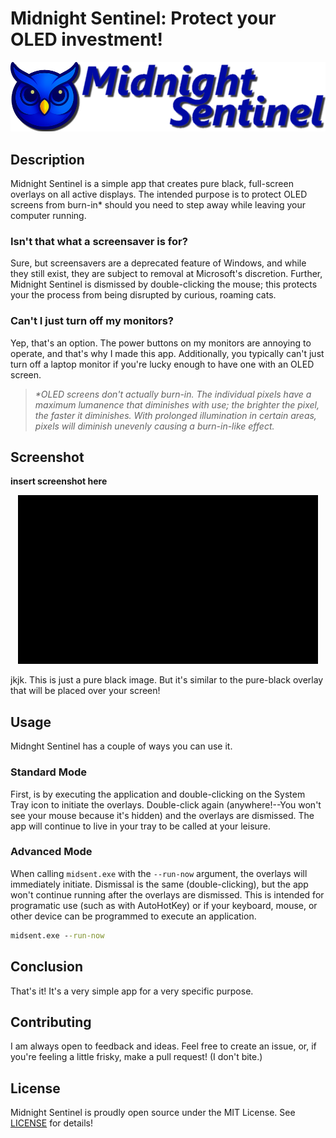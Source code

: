 # Midnight Sentinel: Protect your OLED investment!

<div align="center">
  <img src="assets/logo/gh_logo.png" alt="Midnight Sentinel Logo">
</div>

## Description

Midnight Sentinel is a simple app that creates pure black, full-screen overlays on all active displays. The intended purpose is to protect OLED screens from burn-in* should you need to step away while leaving your computer running.

### Isn't that what a screensaver is for?

Sure, but screensavers are a deprecated feature of Windows, and while they still exist, they are subject to removal at Microsoft's discretion. Further, Midnight Sentinel is dismissed by double-clicking the mouse; this protects your the process from being disrupted by curious, roaming cats.

### Can't I just turn off my monitors?

Yep, that's an option. The power buttons on my monitors are annoying to operate, and that's why I made this app. Additionally, you typically can't just turn off a laptop monitor if you're lucky enough to have one with an OLED screen.

> *\*OLED screens don't actually burn-in. The individual pixels have a maximum lumanence that diminishes with use; the brighter the pixel, the faster it diminishes. With prolonged illumination in certain areas, pixels will diminish unevenly causing a burn-in-like effect.*

## Screenshot

**insert screenshot here**

<div align="center">
  <img src="assets/Screenshot.png" alt="Simulated black screen">
</div>

jkjk. This is just a pure black image. But it's similar to the pure-black overlay that will be placed over your screen!

## Usage

Midnght Sentinel has a couple of ways you can use it. 

### Standard Mode

First, is by executing the application and double-clicking on the System Tray icon to initiate the overlays. Double-click again (anywhere!--You won't see your mouse because it's hidden) and the overlays are dismissed. The app will continue to live in your tray to be called at your leisure.

### Advanced Mode

When calling `midsent.exe` with the `--run-now` argument, the overlays will immediately initiate. Dismissal is the same (double-clicking), but the app won't continue running after the overlays are dismissed. This is intended for programatic use (such as with AutoHotKey) or if your keyboard, mouse, or other device can be programmed to execute an application.

```cmd
midsent.exe --run-now
```

## Conclusion

That's it! It's a very simple app for a very specific purpose.

## Contributing

I am always open to feedback and ideas. Feel free to create an issue, or, if you're feeling a little frisky, make a pull request! (I don't bite.)

## License

Midnight Sentinel is proudly open source under the MIT License. See [LICENSE](License) for details!
